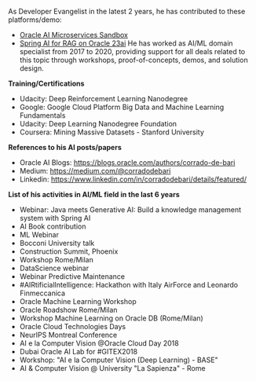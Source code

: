 As Developer Evangelist in the latest 2 years, he has contributed to these platforms/demo:
* [Oracle AI Microservices Sandbox](https://github.com/oracle-samples/oaim-sandbox)
* [Spring AI for RAG on Oracle 23ai](https://github.com/oracle-devrel/springai-rag-db23ai/)
He has worked as AI/ML domain specialist from 2017 to 2020, providing support for all deals related to this topic through workshops, proof-of-concepts, demos, and solution design.
 
**Training/Certifications**
* Udacity: Deep Reinforcement Learning Nanodegree
* Google: Google Cloud Platform Big Data and Machine Learning Fundamentals
* Udacity: Deep Learning Nanodegree Foundation
* Coursera: Mining Massive Datasets - Stanford University
 
**References to his AI posts/papers**
* Oracle AI Blogs: https://blogs.oracle.com/authors/corrado-de-bari
* Medium: https://medium.com/@corradodebari
* Linkedin: https://www.linkedin.com/in/corradodebari/details/featured/
 
**List of his activities in AI/ML field in the last 6 years**
* Webinar: Java meets Generative AI: Build a knowledge management system with Spring AI
* AI Book contribution
* ML Webinar
* Bocconi University talk
* Construction Summit, Phoenix
* Workshop Rome/Milan
* DataScience webinar
* Webinar Predictive Maintenance
* #AIRtificialIntelligence: Hackathon with Italy AirForce and Leonardo Finmeccanica
* Oracle Machine Learning Workshop
* Oracle Roadshow Rome/Milan
* Workshop Machine Learning on Oracle DB (Rome/Milan)
* Oracle Cloud Technologies Days
* NeurIPS Montreal Conference
* AI e la Computer Vision @Oracle Cloud Day 2018
* Dubai Oracle AI Lab for #GITEX2018
* Workshop: "AI e la Computer Vision (Deep Learning) - BASE"
* AI & Computer Vision @ University "La Sapienza" - Rome
 
 

